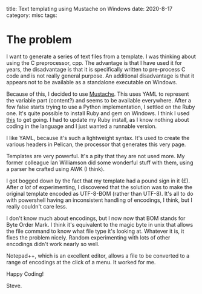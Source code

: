 title: Text templating using Mustache on Windows
date: 2020-8-17
category: misc
tags: 

# The problem

I want to generate a series of text files from a template.
I was thinking about using the C preprocessor, cpp.
The advantage is that I have used it for years, 
the disadvantage is that it is specifically written to pre-process C code and is not really general purpose.
An additional disadvantage is that it appears not to be available as a standalone executable on Windows.

Because of this, I decided to use [Mustache](https://mustache.github.io/mustache.1.html).
This uses YAML to represent the variable part (content?) and seems to be available everywhere.
After a few false starts trying to use a Python implementation, I settled on the Ruby one.
It's quite possible to install Ruby and gem on Windows. I think I used [this](https://stackoverflow.com/questions/21625582/is-there-a-standalone-portable-command-line-implementation-of-mustache-for-wind) to get going.
I had to update my Ruby install, as I know nothing about coding in the language and I just wanted a runnable version.

I like YAML, because it's such a lightweight syntax. It's used to create the various headers in Pelican, 
the processor that generates this very page. 

Templates are very powerful. It's a pity that they are not used more. My former colleague Ian Williamson did some wonderful stuff with them,
using a parser he crafted using AWK (I think). 

I got bogged down by the fact that my template had a pound sign in it (&pound;).
After *a lot* of experimenting, I discovered that the solution was to make the original template encoded as UTF-8-BOM (rather than UTF-8).
It's all to do with powershell having an inconsistent handling of encodings, I think,
but I really couldn't care less.

I don't know much about encodings, but I now now that BOM stands for Byte Order Mark. 
I think it's equivalent to the magic byte in unix that allows the file command to know what file type it's looking at.
Whatever it is, it fixes the problem nicely.
Random experimenting with lots of other encodings didn't work nearly so well.

Notepad++, which is an excellent editor, allows a file to be converted to a range of encodings at the click of a menu. 
It worked for me.

Happy Coding!

Steve.
